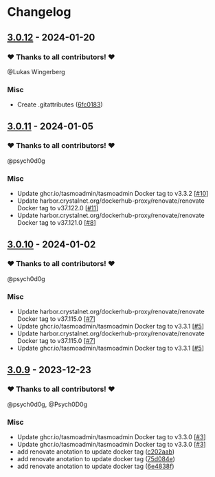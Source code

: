 # Changelog

## [3.0.12](https://github.com/CrystalNET-org/helm-tasmo-admin/releases/tag/3.0.12) - 2024-01-20

### ❤️ Thanks to all contributors! ❤️

@Lukas Wingerberg

### Misc

- Create .gitattributes ([6fc0183](https://github.com/CrystalNET-org/helm-tasmo-admin/commit/6fc0183eef7036bb2d14d5f007dc1e7d6b7c393a))

## [3.0.11](https://github.com/CrystalNET-org/helm-tasmo-admin/releases/tag/3.0.11) - 2024-01-05

### ❤️ Thanks to all contributors! ❤️

@psych0d0g

### Misc

- Update ghcr.io/tasmoadmin/tasmoadmin Docker tag to v3.3.2 [[#10](https://github.com/CrystalNET-org/helm-tasmo-admin/pull/10)]
- Update harbor.crystalnet.org/dockerhub-proxy/renovate/renovate Docker tag to v37.122.0 [[#11](https://github.com/CrystalNET-org/helm-tasmo-admin/pull/11)]
- Update harbor.crystalnet.org/dockerhub-proxy/renovate/renovate Docker tag to v37.121.0 [[#8](https://github.com/CrystalNET-org/helm-tasmo-admin/pull/8)]

## [3.0.10](https://github.com/CrystalNET-org/helm-tasmo-admin/releases/tag/3.0.10) - 2024-01-02

### ❤️ Thanks to all contributors! ❤️

@psych0d0g

### Misc

- Update harbor.crystalnet.org/dockerhub-proxy/renovate/renovate Docker tag to v37.115.0 [[#7](https://github.com/CrystalNET-org/helm-tasmo-admin/pull/7)]
- Update ghcr.io/tasmoadmin/tasmoadmin Docker tag to v3.3.1 [[#5](https://github.com/CrystalNET-org/helm-tasmo-admin/pull/5)]
- Update harbor.crystalnet.org/dockerhub-proxy/renovate/renovate Docker tag to v37.115.0 [[#7](https://github.com/CrystalNET-org/helm-tasmo-admin/pull/7)]
- Update ghcr.io/tasmoadmin/tasmoadmin Docker tag to v3.3.1 [[#5](https://github.com/CrystalNET-org/helm-tasmo-admin/pull/5)]

## [3.0.9](https://github.com/CrystalNET-org/helm-tasmo-admin/releases/tag/3.0.9) - 2023-12-23

### ❤️ Thanks to all contributors! ❤️

@psych0d0g, @Psych0D0g

### Misc

- Update ghcr.io/tasmoadmin/tasmoadmin Docker tag to v3.3.0 [[#3](https://github.com/CrystalNET-org/helm-tasmo-admin/pull/3)]
- Update ghcr.io/tasmoadmin/tasmoadmin Docker tag to v3.3.0 [[#3](https://github.com/CrystalNET-org/helm-tasmo-admin/pull/3)]
- add renovate anotation to update docker tag ([c202aab](https://github.com/CrystalNET-org/helm-tasmo-admin/commit/c202aaba8450b56b5ee3e467f64bce0ae8841529))
- add renovate anotation to update docker tag ([75d084e](https://github.com/CrystalNET-org/helm-tasmo-admin/commit/75d084e9c502d1d37020d65ea56518697f167ceb))
- add renovate anotation to update docker tag ([6e4838f](https://github.com/CrystalNET-org/helm-tasmo-admin/commit/6e4838feffce908d74ab019407d0c769e4238870))
